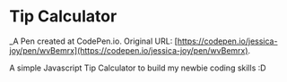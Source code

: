 # Tip Calculator
 _A Pen created at CodePen.io. Original URL: [https://codepen.io/jessica-joy/pen/wvBemrx](https://codepen.io/jessica-joy/pen/wvBemrx).

 A simple Javascript Tip Calculator to  build my newbie coding skills :D